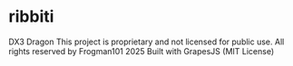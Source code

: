 # ribbiti
DX3 Dragon
This project is proprietary and not licensed for public use. All rights reserved by Frogman101 2025
Built with GrapesJS (MIT License)
